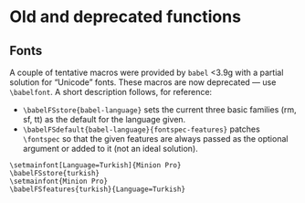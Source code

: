 # Old and deprecated functions

## Fonts

A couple of tentative macros were provided by `babel` <3.9g with a partial solution for “Unicode” fonts. These macros are now deprecated — use `\babelfont`. A short description follows, for reference:
* `\babelFSstore{babel-language}` sets the current three   basic families (rm, sf, tt) as the default for the language given.
* `\babelFSdefault{babel-language}{fontspec-features}` patches `\fontspec` so that the given features are always passed as   the optional argument or added to it (not an ideal solution).
```
\setmainfont[Language=Turkish]{Minion Pro}
\babelFSstore{turkish}
\setmainfont{Minion Pro}
\babelFSfeatures{turkish}{Language=Turkish}
```


